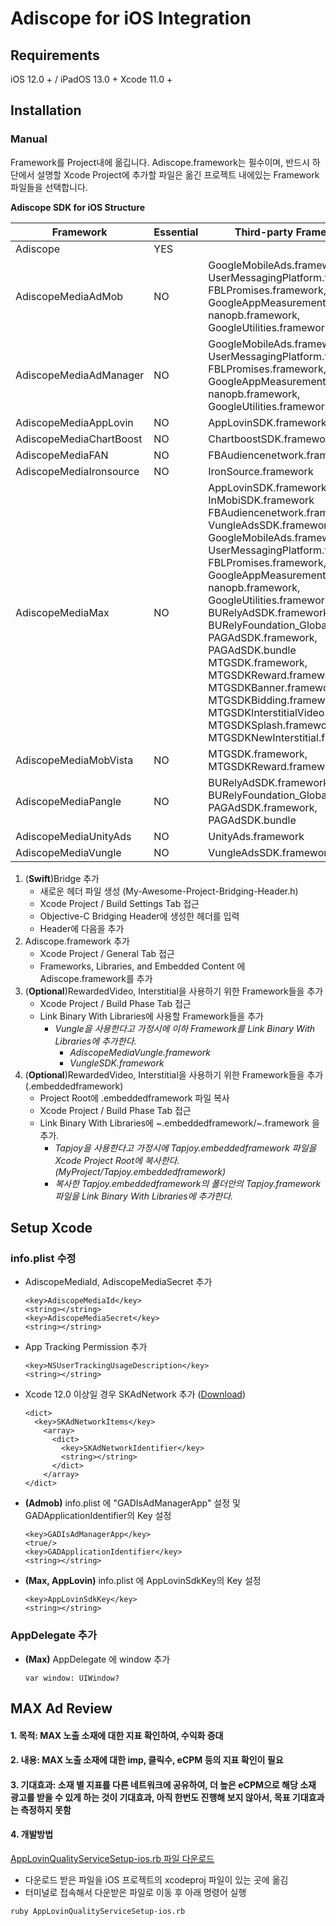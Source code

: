 # Adiscope for iOS Integration


## Requirements
iOS 12.0 + / iPadOS 13.0 +
Xcode 11.0 +



## Installation

### Manual

Framework를 Project내에 옮깁니다. Adiscope.framework는 필수이며, 반드시 하단에서 설명할 Xcode Project에 추가할 파일은 옮긴 프로젝트 내에있는 Framework파일들을 선택합니다.

**Adiscope SDK for iOS Structure**

| Framework               | Essential | Third-party Frameworks                                       |
| ----------------------- | --------- | ------------------------------------------------------------ |
| Adiscope                | YES       |                                                              |
| AdiscopeMediaAdMob      | NO        | GoogleMobileAds.framework, UserMessagingPlatform.framework<br/>FBLPromises.framework, GoogleAppMeasurement.framework<br/>nanopb.framework, GoogleUtilities.framework   |
| AdiscopeMediaAdManager  | NO        | GoogleMobileAds.framework, UserMessagingPlatform.framework<br/>FBLPromises.framework, GoogleAppMeasurement.framework<br/>nanopb.framework, GoogleUtilities.framework   |
| AdiscopeMediaAppLovin   | NO        | AppLovinSDK.framework                                        |
| AdiscopeMediaChartBoost | NO        | ChartboostSDK.framework                                      |
| AdiscopeMediaFAN        | NO        | FBAudiencenetwork.framework                                  |
| AdiscopeMediaIronsource | NO        | IronSource.framework                                         |
| AdiscopeMediaMax        | NO        | AppLovinSDK.framework, InMobiSDK.framework<br/>FBAudiencenetwork.framework, VungleAdsSDK.framework<br/>GoogleMobileAds.framework, UserMessagingPlatform.framework<br/>FBLPromises.framework, GoogleAppMeasurement.framework<br/>nanopb.framework, GoogleUtilities.framework<br/>BURelyAdSDK.framework, BURelyFoundation_Global.framework<br/>PAGAdSDK.framework, PAGAdSDK.bundle<br/>MTGSDK.framework, MTGSDKReward.framework<br/>MTGSDKBanner.framework, MTGSDKBidding.framework<br/>MTGSDKInterstitialVideo.framework, MTGSDKSplash.framework<br/>MTGSDKNewInterstitial.framework   |
| AdiscopeMediaMobVista   | NO        | MTGSDK.framework, MTGSDKReward.framework                     |
| AdiscopeMediaPangle     | NO        | BURelyAdSDK.framework, BURelyFoundation_Global.framework<br/>PAGAdSDK.framework, PAGAdSDK.bundle  |
| AdiscopeMediaUnityAds   | NO        | UnityAds.framework                                           |
| AdiscopeMediaVungle     | NO        | VungleAdsSDK.framework                                       |



1. (**Swift**)Bridge 추가
   * 새로운 헤더 파일 생성 (My-Awesome-Project-Bridging-Header.h)
   * Xcode Project / Build Settings Tab 접근
   * Objective-C Bridging Header에 생성한 헤더를 입력
   * Header에 다음을 추가 
2. Adiscope.framework 추가
   * Xcode Project / General Tab 접근
   * Frameworks, Libraries, and Embedded Content 에 Adiscope.framework를 추가
3. (**Optional**)RewardedVideo, Interstitial을 사용하기 위한 Framework들을 추가
   * Xcode Project / Build Phase Tab 접근
   * Link Binary With Libraries에 사용할 Framework들을 추가 
     * *Vungle을 사용한다고 가정시에 이하 Framework를 Link Binary With Libraries에 추가한다.*
       * *AdiscopeMediaVungle.framework*
       * *VungleSDK.framework*
4. (**Optional**)RewardedVideo, Interstitial을 사용하기 위한 Framework들을 추가 (.embeddedframework)
   * Project Root에 .embeddedframework 파일 복사
   * Xcode Project / Build Phase Tab 접근
   * Link Binary With Libraries에 ~.embeddedframework/~.framework 을 추가.
     * *Tapjoy을 사용한다고 가정시에 Tapjoy.embeddedframework 파일을 Xcode Project Root에 복사한다. (MyProject/Tapjoy.embeddedframework)*
     * *복사한 Tapjoy.embeddedframework의 폴더안의 Tapjoy.framework파일을 Link Binary With Libraries에 추가한다.*



## Setup Xcode

### info.plist 수정

- AdiscopeMediaId, AdiscopeMediaSecret 추가

	```
	<key>AdiscopeMediaId</key>
	<string></string>
	<key>AdiscopeMediaSecret</key>
	<string></string>
	```


- App Tracking Permission 추가

	```
	<key>NSUserTrackingUsageDescription</key>
	<string></string>
	```


- Xcode 12.0 이상일 경우 SKAdNetwork 추가 ([Download](https://github.com/adiscope/Adiscope-iOS-Sample/releases/download/3.2.0/AdiscopeSkAdNetworks.plist))

  ```
  <dict>
    <key>SKAdNetworkItems</key>
      <array>
        <dict>
          <key>SKAdNetworkIdentifier</key>
          <string></string>
        </dict>
      </array>
  </dict>
  ```


- **(Admob)** info.plist 에 "GADIsAdManagerApp" 설정 및 GADApplicationIdentifier의 Key 설정

	```
	<key>GADIsAdManagerApp</key>
	<true/>
	<key>GADApplicationIdentifier</key>
	<string></string>
	```


- **(Max, AppLovin)** info.plist 에 AppLovinSdkKey의 Key 설정

	```
	<key>AppLovinSdkKey</key>
	<string></string>
	```

### AppDelegate 추가
- **(Max)** AppDelegate 에 window 추가
  
	```
 	var window: UIWindow?
 	```


## MAX Ad Review
#### 1. 목적: MAX 노출 소재에 대한 지표 확인하여, 수익화 증대
#### 2. 내용: MAX 노출 소재에 대한 imp, 클릭수, eCPM 등의 지표 확인이 필요
#### 3. 기대효과: 소재 별 지표를 다른 네트워크에 공유하여, 더 높은 eCPM으로 해당 소재 광고를 받을 수 있게 하는 것이 기대효과, 아직 한번도 진행해 보지 않아서, 목표 기대효과는 측정하지 못함
#### 4. 개발방법
[AppLovinQualityServiceSetup-ios.rb 파일 다운로드](https://github.com/adiscope/Adiscope-iOS-Sample/releases/download/3.2.0/AppLovinQualityServiceSetup-ios.rb)
- 다운로드 받은 파일을 iOS 프로젝트의 xcodeproj 파일이 있는 곳에 옮김
- 터미널로 접속해서 다운받은 파일로 이동 후 아래 명령어 실행
```
ruby AppLovinQualityServiceSetup-ios.rb
```
